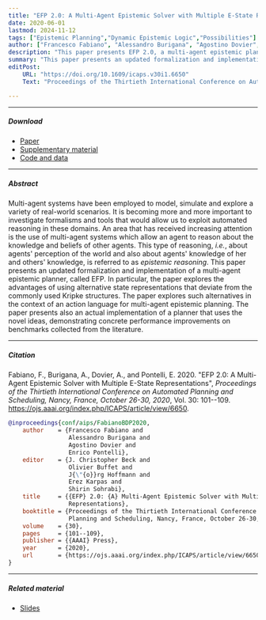 ```yaml
---
title: "EFP 2.0: A Multi-Agent Epistemic Solver with Multiple E-State Representations"
date: 2020-06-01
lastmod: 2024-11-12
tags: ["Epistemic Planning","Dynamic Epistemic Logic","Possibilities"]
author: ["Francesco Fabiano", "Alessandro Burigana", "Agostino Dovier", "Enrico Pontelli"]
description: "This paper presents EFP 2.0, a multi-agent epistemic planner based on an alternative state representations called possibilities. ICAPS 2020."
summary: "This paper presents an updated formalization and implementation of a multi-agent epistemic planner, called EFP. In particular, the paper explores the advantages of using alternative state representations that deviate from the commonly used Kripke structures. The paper explores such alternatives in the context of an action language for multi-agent epistemic planning."
editPost:
    URL: "https://doi.org/10.1609/icaps.v30i1.6650"
    Text: "Proceedings of the Thirtieth International Conference on Automated Planning and Scheduling, ICAPS 2020"

---
```


---

##### Download

+ [Paper](https://ojs.aaai.org/index.php/ICAPS/article/view/6650/6504)
+ [Supplementary material](supplementary.pdf)
+ [Code and data](https://github.com/FrancescoFabiano/EFP)

---

##### Abstract

Multi-agent systems have been employed to model, simulate and explore a variety of real-world scenarios. It is becoming more and more important to investigate formalisms and tools that would allow us to exploit automated reasoning in these domains. An area that has received increasing attention is the use of multi-agent systems which allow an agent to reason about the knowledge and beliefs of other agents. This type of reasoning, *i.e.*, about agents' perception of the world and also about agents' knowledge of her and others' knowledge, is referred to as *epistemic reasoning*. This paper presents an updated formalization and implementation of a multi-agent epistemic planner, called EFP. In particular, the paper explores the advantages of using alternative state representations that deviate from the commonly used Kripke structures. The paper explores such alternatives in the context of an action language for multi-agent epistemic planning. The paper presents also an actual implementation of a planner that uses the novel ideas, demonstrating concrete performance improvements on benchmarks collected from the literature.

---

##### Citation

Fabiano, F., Burigana, A., Dovier, A., and Pontelli, E. 2020. "EFP 2.0: A Multi-Agent Epistemic Solver with Multiple E-State Representations", *Proceedings of the Thirtieth International Conference on Automated Planning and Scheduling, Nancy, France, October 26-30, 2020*, Vol. 30: 101--109. https://ojs.aaai.org/index.php/ICAPS/article/view/6650.

```BibTeX
@inproceedings{conf/aips/FabianoBDP2020,
    author    = {Francesco Fabiano and
                 Alessandro Burigana and
                 Agostino Dovier and
                 Enrico Pontelli},
    editor    = {J. Christopher Beck and
                 Olivier Buffet and
                 J{\"{o}}rg Hoffmann and
                 Erez Karpas and
                 Shirin Sohrabi},
    title     = {{EFP} 2.0: {A} Multi-Agent Epistemic Solver with Multiple E-State
                 Representations},
    booktitle = {Proceedings of the Thirtieth International Conference on Automated
                 Planning and Scheduling, Nancy, France, October 26-30, 2020},
    volume    = {30},
    pages     = {101--109},
    publisher = {{AAAI} Press},
    year      = {2020},
    url       = {https://ojs.aaai.org/index.php/ICAPS/article/view/6650}
}
```

---

##### Related material

+ [Slides](slides.pdf)
